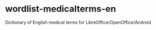 wordlist-medicalterms-en
========================

Dictionary of English medical terms for LibreOffice/OpenOffice/Android
